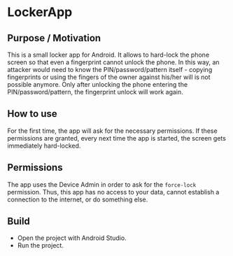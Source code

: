 # LockerApp

## Purpose / Motivation
This is a small locker app for Android. It allows to hard-lock the phone screen so that even a fingerprint cannot unlock the phone. In this way, an attacker would need to know the PIN/password/pattern itself - copying fingerprints or using the fingers of the owner against his/her will is not possible anymore. Only after unlocking the phone entering the PIN/password/pattern, the fingerprint unlock will work again.

## How to use
For the first time, the app will ask for the necessary permissions. If these permissions are granted, every next time the app is started, the screen gets immediately hard-locked.

## Permissions
The app uses the Device Admin in order to ask for the ``force-lock`` permission. Thus, this app has no access to your data, cannot establish a connection to the internet, or do something else.

## Build
 * Open the project with Android Studio.
 * Run the project.
